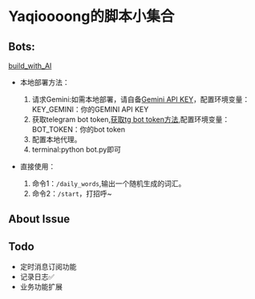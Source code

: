 # Yaqioooong的脚本小集合
## Bots:
[build_with_AI](https://t.me/bud_w_AI_bot)

- 本地部署方法：

  1. 请求Gemini:如需本地部署，请自备[Gemini API KEY](https://t.co/EYYGXUnk8u)，配置环境变量：KEY_GEMINI：你的GEMINI API KEY
  2. 获取telegram bot token,[获取tg bot token方法](https://www.freecodecamp.org/chinese/news/how-to-create-a-telegram-bot-using-python/),配置环境变量：BOT_TOKEN：你的bot token
  3. 配置本地代理。
  4. terminal:python bot.py即可
- 直接使用：
  1. 命令1：`/daily_words`,输出一个随机生成的词汇。
  2. 命令2：`/start`，打招呼~
## About Issue
## Todo
- 定时消息订阅功能
- 记录日志✅
- 业务功能扩展

